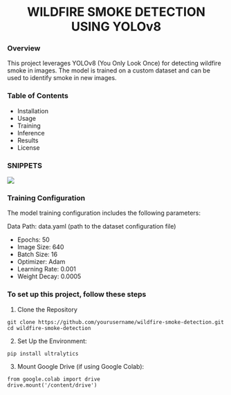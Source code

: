 <h1 align = "center">WILDFIRE SMOKE DETECTION USING YOLOv8</h1>
<h3>Overview</h3>
This project leverages YOLOv8 (You Only Look Once) for detecting wildfire smoke in images. The model is trained on a custom dataset and can be used to identify smoke in new images.

<h3><b>Table of Contents</b></h3>

- Installation
- Usage
- Training
- Inference
- Results
- License

<h3>SNIPPETS</h3>
<img src = https://drive.google.com/file/d/1JeRBSn7M1BwfC9xipmccTMKPv0rNa26f/view?usp=sharing>


<h3>Training Configuration</h3>
The model training configuration includes the following parameters:

Data Path: data.yaml (path to the dataset configuration file)
- Epochs: 50
- Image Size: 640
- Batch Size: 16
- Optimizer: Adam
- Learning Rate: 0.001
- Weight Decay: 0.0005


<h3>To set up this project, follow these steps</h3>


1. Clone the Repository

```
git clone https://github.com/yourusername/wildfire-smoke-detection.git
cd wildfire-smoke-detection
```

2. Set Up the Environment:

```
pip install ultralytics
```

3. Mount Google Drive (if using Google Colab):
```
from google.colab import drive
drive.mount('/content/drive')
```

